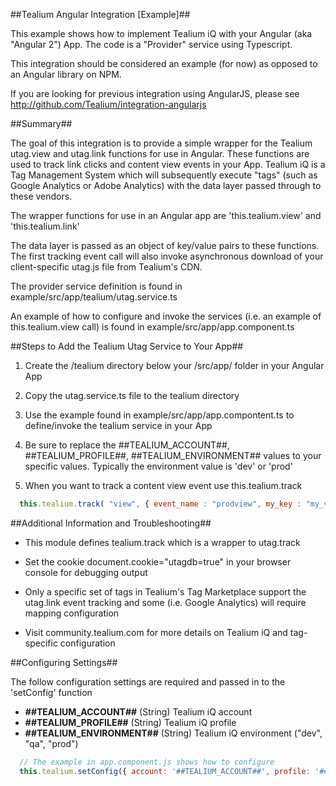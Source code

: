 ##Tealium Angular Integration [Example]##

This example shows how to implement Tealium iQ with your Angular (aka "Angular 2") App.  The code is a "Provider" service using Typescript.

This integration should be considered an example (for now) as opposed to an Angular library on NPM.

If you are looking for previous integration using AngularJS, please see http://github.com/Tealium/integration-angularjs

##Summary##

The goal of this integration is to provide a simple wrapper for the Tealium utag.view and utag.link functions for use in Angular.  These functions are used to track link clicks and content view events in your App.  Tealium iQ is a Tag Management System which will subsequently execute "tags" (such as Google Analytics or Adobe Analytics) with the data layer passed through to these vendors.

The wrapper functions for use in an Angular app are 'this.tealium.view' and 'this.tealium.link'

The data layer is passed as an object of key/value pairs to these functions.  The first tracking event call will also invoke asynchronous download of your client-specific utag.js file from Tealium's CDN.

The provider service definition is found in example/src/app/tealium/utag.service.ts

An example of how to configure and invoke the services (i.e. an example of this.tealium.view call) is found in example/src/app/app.component.ts

##Steps to Add the Tealium Utag Service to Your App##

1. Create the /tealium directory below your /src/app/ folder in your Angular App

2. Copy the utag.service.ts file to the tealium directory 

3. Use the example found in example/src/app/app.compontent.ts to define/invoke the tealium service in your App

4. Be sure to replace the ##TEALIUM_ACCOUNT##, ##TEALIUM_PROFILE##, ##TEALIUM_ENVIRONMENT## values to your specific values.  Typically the environment value is 'dev' or 'prod'

5. When you want to track a content view event use this.tealium.track

```javascript
  this.tealium.track( "view", { event_name : "prodview", my_key : "my_value", my_products_displayed : ["p1", "p2"] });
```


##Additional Information and Troubleshooting##

* This module defines tealium.track which is a wrapper to utag.track

* Set the cookie document.cookie="utagdb=true" in your browser console for debugging output

* Only a specific set of tags in Tealium's Tag Marketplace support the utag.link event tracking and some (i.e. Google Analytics) will require mapping configuration

* Visit community.tealium.com for more details on Tealium iQ and tag-specific configuration


##Configuring Settings##

The follow configuration settings are required and passed in to the 'setConfig' function

- **##TEALIUM_ACCOUNT##** (String) Tealium iQ account
- **##TEALIUM_PROFILE##** (String) Tealium iQ profile
- **##TEALIUM_ENVIRONMENT##** (String) Tealium iQ environment ("dev", "qa", "prod")

```javascript
  // The example in app.component.js shows how to configure
  this.tealium.setConfig({ account: '##TEALIUM_ACCOUNT##', profile: '##TEALIUM_PROFILE##', environment: '##TEALIUM_ENVIRONMENT##' });
```

